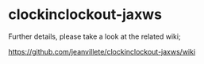 # clockinclockout-jaxws

Further details, please take a look at the related wiki;

https://github.com/jeanvillete/clockinclockout-jaxws/wiki
